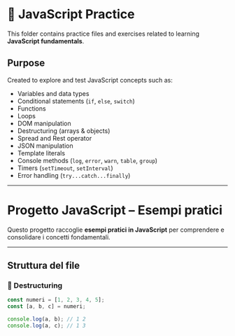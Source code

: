# 📘 JavaScript Practice

This folder contains practice files and exercises related to learning **JavaScript fundamentals**.

## Purpose

Created to explore and test JavaScript concepts such as:
- Variables and data types
- Conditional statements (`if`, `else`, `switch`)
- Functions
- Loops
- DOM manipulation
- Destructuring (arrays & objects)
- Spread and Rest operator
- JSON manipulation
- Template literals
- Console methods (`log`, `error`, `warn`, `table`, `group`)
- Timers (`setTimeout`, `setInterval`)
- Error handling (`try...catch...finally`)

---

# Progetto JavaScript – Esempi pratici

Questo progetto raccoglie **esempi pratici in JavaScript** per comprendere e consolidare i concetti fondamentali.

---

## Struttura del file

### 🔹 Destructuring
```js
const numeri = [1, 2, 3, 4, 5];
const [a, b, c] = numeri;

console.log(a, b); // 1 2
console.log(a, c); // 1 3
